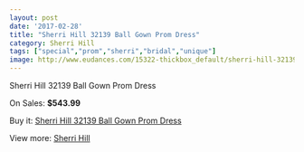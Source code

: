 ```yaml
---
layout: post
date: '2017-02-28'
title: "Sherri Hill 32139 Ball Gown Prom Dress"
category: Sherri Hill
tags: ["special","prom","sherri","bridal","unique"]
image: http://www.eudances.com/15322-thickbox_default/sherri-hill-32139-ball-gown-prom-dress.jpg
---
```

Sherri Hill 32139 Ball Gown Prom Dress

On Sales: **$543.99**
<a href="https://www.eudances.com/en/sherri-hill/4537-sherri-hill-32139-ball-gown-prom-dress.html"><amp-img layout="responsive" width="600" height="600" src="//www.eudances.com/15322-thickbox_default/sherri-hill-32139-ball-gown-prom-dress.jpg" alt="Sherri Hill 32139 Ball Gown Prom Dress 0" /></a>

Buy it: [Sherri Hill 32139 Ball Gown Prom Dress](https://www.eudances.com/en/sherri-hill/4537-sherri-hill-32139-ball-gown-prom-dress.html "Sherri Hill 32139 Ball Gown Prom Dress")

View more: [Sherri Hill](https://www.eudances.com/en/80-Sherri-Hill "Sherri Hill")